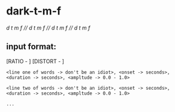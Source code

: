 dark-t-m-f
==========

*d t m f // d t m f // d t m f // d t m f*

## input format:

[RATIO - <WHITESPACE TO SOUND RATIO>]
[DISTORT - <LEVEL OF DISTORTION TO APPLY>]

`<line one of words -> don't be an idiot>, <onset -> seconds>, <duration -> seconds>, <ampltude -> 0.0 - 1.0>`

`<line two of words -> don't be an idiot>, <onset -> seconds>, <duration -> seconds>, <ampltude -> 0.0 - 1.0>`

`...`
